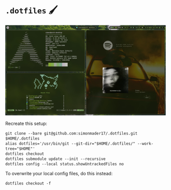 # `.dotfiles` 🖌️

![Desktop Screenshot](images/screenshot.webp) 

Recreate this setup:

```
git clone --bare git@github.com:simonmader17/.dotfiles.git $HOME/.dotfiles
alias dotfiles='/usr/bin/git --git-dir="$HOME/.dotfiles/" --work-tree="$HOME"'
dotfiles checkout
dotfiles submodule update --init --recursive
dotfiles config --local status.showUntrackedFiles no
```

To overwrite your local config files, do this instead:

```
dotfiles checkout -f
```
